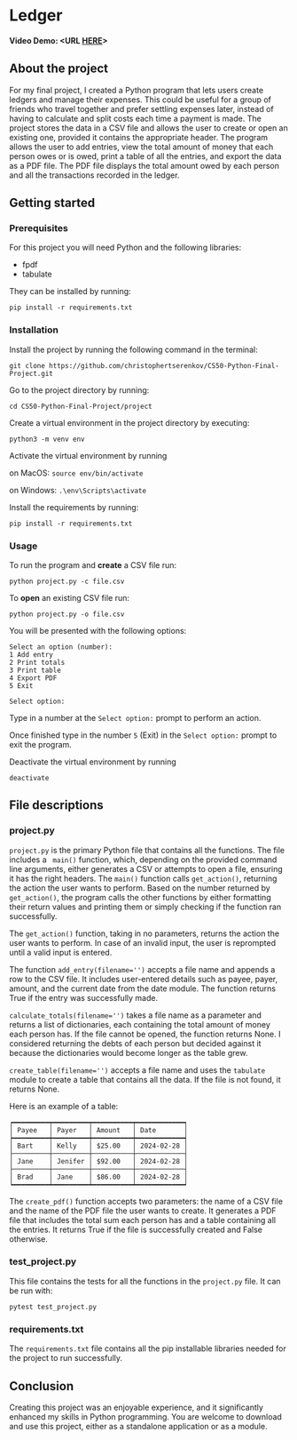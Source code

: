 # Ledger
#### Video Demo:  <URL [HERE](https://youtu.be/YT0gL_B25is)>
## About the project
For my final project, I created a Python program that lets users create ledgers and manage their expenses. This could be useful for a group of friends who travel together and prefer settling expenses later, instead of having to calculate and split costs each time a payment is made. The project stores the data in a CSV file and allows the user to create or open an existing one, provided it contains the appropriate header. The program allows the user to add entries, view the total amount of money that each person owes or is owed, print a table of all the entries, and export the data as a PDF file. The PDF file displays the total amount owed by each person and all the transactions recorded in the ledger.

## Getting started
### Prerequisites
For this project you will need Python and the following libraries:
- fpdf
- tabulate

They can be installed by running:

```
pip install -r requirements.txt
```

### Installation
Install the project by running the following command in the terminal:

```
git clone https://github.com/christophertserenkov/CS50-Python-Final-Project.git
```

Go to the project directory by running:
```
cd CS50-Python-Final-Project/project
```
Create a virtual environment in the project directory by executing:
```
python3 -m venv env
```
Activate the virtual environment by running

on MacOS: ```source env/bin/activate```

on Windows: ```.\env\Scripts\activate```

Install the requirements by running:
```
pip install -r requirements.txt
```
### Usage
To run the program and **create** a CSV file run:
```
python project.py -c file.csv
```
To **open** an existing CSV file run:
```
python project.py -o file.csv
```
You will be presented with the following options:
```
Select an option (number):
1 Add entry
2 Print totals
3 Print table
4 Export PDF
5 Exit

Select option:
```
Type in a number at the ```Select option:``` prompt to perform an action.

Once finished type in the number ```5``` (Exit) in the ```Select option:``` prompt to exit the program.

Deactivate the virtual environment by running
```
deactivate
```

## File descriptions
### project.py

```project.py``` is the primary Python file that contains all the functions. The file includes a ``` main()``` function, which, depending on the provided command line arguments, either generates a CSV or attempts to open a file, ensuring it has the right headers. The ```main()``` function calls ```get_action()```, returning the action the user wants to perform. Based on the number returned by ```get_action()```, the program calls the other functions by either formatting their return values and printing them or simply checking if the function ran successfully.

The ```get_action()``` function, taking in no parameters, returns the action the user wants to perform. In case of an invalid input, the user is reprompted until a valid input is entered.

The function ```add_entry(filename='')``` accepts a file name and appends a row to the CSV file. It includes user-entered details such as payee, payer, amount, and the current date from the date module. The function returns True if the entry was successfully made.

```calculate_totals(filename='')``` takes a file name as a parameter and returns a list of dictionaries, each containing the total amount of money each person has. If the file cannot be opened, the function returns None. I considered returning the debts of each person but decided against it because the dictionaries would become longer as the table grew.

```create_table(filename='')``` accepts a file name and uses the ```tabulate``` module to create a table that contains all the data. If the file is not found, it returns None.

Here is an example of a table:
```
┍━━━━━━━━━┯━━━━━━━━━┯━━━━━━━━━━┯━━━━━━━━━━━━┑
│ Payee   │ Payer   │ Amount   │ Date       │
┝━━━━━━━━━┿━━━━━━━━━┿━━━━━━━━━━┿━━━━━━━━━━━━┥
│ Bart    │ Kelly   │ $25.00   │ 2024-02-28 │
├─────────┼─────────┼──────────┼────────────┤
│ Jane    │ Jenifer │ $92.00   │ 2024-02-28 │
├─────────┼─────────┼──────────┼────────────┤
│ Brad    │ Jane    │ $86.00   │ 2024-02-28 │
┕━━━━━━━━━┷━━━━━━━━━┷━━━━━━━━━━┷━━━━━━━━━━━━┙
```

The ```create_pdf()``` function accepts two parameters: the name of a CSV file and the name of the PDF file the user wants to create. It generates a PDF file that includes the total sum each person has and a table containing all the entries. It returns True if the file is successfully created and False otherwise.

### test_project.py
This file contains the tests for all the functions in the ```project.py``` file.
It can be run with:
```
pytest test_project.py
```

### requirements.txt
The ```requirements.txt``` file contains all the pip installable libraries needed for the project to run successfully.

## Conclusion
Creating this project was an enjoyable experience, and it significantly enhanced my skills in Python programming. You are welcome to download and use this project, either as a standalone application or as a module.
